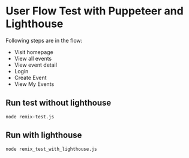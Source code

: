 # User Flow Test with Puppeteer and Lighthouse

Following steps are in the flow:

- Visit homepage
- View all events
- View event detail
- Login
- Create Event
- View My Events

## Run test without lighthouse

`node remix-test.js`

## Run with lighthouse

`node remix_test_with_lighthouse.js`
